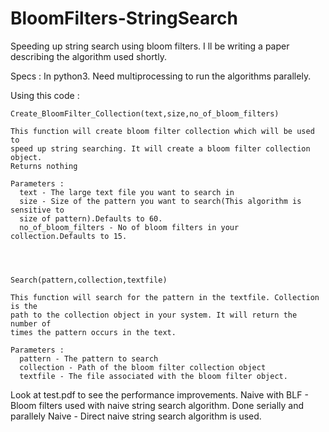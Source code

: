 # BloomFilters-StringSearch
Speeding up string search using bloom filters. 
I ll be writing a paper describing the algorithm used shortly.

Specs : In python3. Need multiprocessing to run the algorithms parallely.

Using this code : 
 
  
    Create_BloomFilter_Collection(text,size,no_of_bloom_filters)
    
    This function will create bloom filter collection which will be used to 
    speed up string searching. It will create a bloom filter collection object.
    Returns nothing
   
    Parameters : 
      text - The large text file you want to search in 
      size - Size of the pattern you want to search(This algorithm is sensitive to
      size of pattern).Defaults to 60.
      no_of_bloom_filters - No of bloom filters in your collection.Defaults to 15.
  

  
  
    Search(pattern,collection,textfile)
    
    This function will search for the pattern in the textfile. Collection is the 
    path to the collection object in your system. It will return the number of 
    times the pattern occurs in the text.
    
    Parameters : 
      pattern - The pattern to search
      collection - Path of the bloom filter collection object
      textfile - The file associated with the bloom filter object.
  
  
  
Look at test.pdf to see the performance improvements.
Naive with BLF - Bloom filters used with naive string search algorithm. Done serially and parallely
Naive - Direct naive string search algorithm is used.
